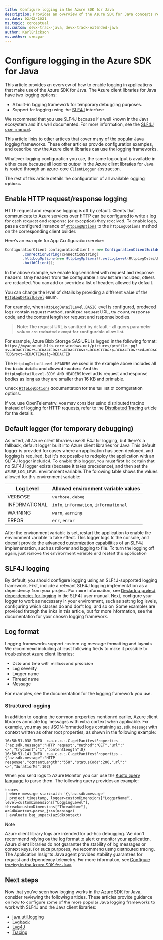 ```yaml
---
title: Configure logging in the Azure SDK for Java
description: Provides an overview of the Azure SDK for Java concepts related to logging.
ms.date: 02/02/2021
ms.topic: conceptual
ms.custom: devx-track-java, devx-track-extended-java
author: KarlErickson
ms.author: srnagar
---
```


# Configure logging in the Azure SDK for Java

This article provides an overview of how to enable logging in applications that make use of the Azure SDK for Java. The Azure client libraries for Java have two logging options:

* A built-in logging framework for temporary debugging purposes.
* Support for logging using the [SLF4J](https://www.slf4j.org/) interface.

We recommend that you use SLF4J because it's well known in the Java ecosystem and it's well documented. For more information, see the [SLF4J user manual](https://www.slf4j.org/manual.html).

This article links to other articles that cover many of the popular Java logging frameworks. These other articles provide configuration examples, and describe how the Azure client libraries can use the logging frameworks.

Whatever logging configuration you use, the same log output is available in either case because all logging output in the Azure client libraries for Java is routed through an azure-core `ClientLogger` abstraction.

The rest of this article details the configuration of all available logging options.

## Enable HTTP request/response logging

HTTP request and response logging is off by default. Clients that communicate to Azure services over HTTP can be configured to write a log for each request and response (or exception) they received.
To enable logs, pass a configured instance of [`HttpLogOptions`](/java/api/com.azure.core.http.policy.httplogoptions) to the `httpLogOptions` method on the
corresponding client builder.

Here's an example for App Configuration service:

```java
ConfigurationClient configurationClient = new ConfigurationClientBuilder()
        .connectionString(connectionString)
        .httpLogOptions(new HttpLogOptions().setLogLevel(HttpLogDetailLevel.HEADERS))
        .buildClient();
```

In the above example, we enable logs enriched with request and response headers. Only headers from the configurable allow list are included, others are redacted.
You can add or override a list of headers allowed by default.

You can change the level of details by providing a different value of the [`HttpLogDetailLevel`](/java/api/com.azure.core.http.policy.httplogdetaillevel) enum.

For example, when `HttpLogDetailLevel.BASIC` level is configured, produced logs contain request method, sanitized request URL, try count, response code, and the content length for request and response bodies.

> Note:
> The request URL is sanitized by default - all query parameter values are redacted except for configurable allow list.

For example, Azure Blob Storage SAS URL is logged in the following format:
`https://myaccount.blob.core.windows.net/pictures/profile.jpg?sv=REDACTED&st=REDACTED&se=REDACTED&sr=REDACTED&sp=REDACTED&rscd=REDACTED&rsct=REDACTED&sig=REDACTED`

The `HttpLogDetailLevel.HEADERS` we used in the example above includes all the basic details and allowed headers. And the `HttpLogDetailLevel.BODY_AND_HEADERS` level adds request and response bodies as long as they are smaller than 16 KB and printable.

Check [`HttpLogOptions`](/java/api/com.azure.core.http.policy.httplogoptions) documentation for the full list of configuration options.

If you use OpenTelemetry, you may consider using distributed tracing instead of logging for HTTP requests, refer to the [Distributed Tracing](./tracing.md) article for the details.

## Default logger (for temporary debugging)

As noted, all Azure client libraries use SLF4J for logging, but there's a fallback, default logger built into Azure client libraries for Java. This default logger is provided for cases where an application has been deployed, and logging is required, but it's not possible to redeploy the application with an SLF4J logger included. To enable this logger, you must first be certain that no SLF4J logger exists (because it takes precedence), and then set the `AZURE_LOG_LEVEL` environment variable. The following table shows the values allowed for this environment variable:

| Log Level              | Allowed environment variable values    |
|------------------------|----------------------------------------|
| VERBOSE                | `verbose`, `debug`                     |
| INFORMATIONAL          | `info`, `information`, `informational` |
| WARNING                | `warn`, `warning`                      |
| ERROR                  | `err`, `error`                         |

After the environment variable is set, restart the application to enable the environment variable to take effect. This logger logs to the console, and doesn't provide the advanced customization capabilities of an SLF4J implementation, such as rollover and logging to file. To turn the logging off again, just remove the environment variable and restart the application.

## SLF4J logging

By default, you should configure logging using an SLF4J-supported logging framework. First, include a relevant SLF4J logging implementation as a dependency from your project. For more information, see [Declaring project dependencies for logging](http://www.slf4j.org/manual.html#projectDep) in the SLF4J user manual. Next, configure your logger to work as necessary in your environment, such as setting log levels, configuring which classes do and don't log, and so on. Some examples are provided through the links in this article, but for more information, see the documentation for your chosen logging framework.

## Log format

Logging frameworks support custom log message formatting and layouts. We recommend including at least following fields to make it possible to troubleshoot Azure client libraries:

* Date and time with millisecond precision
* Log severity
* Logger name
* Thread name
* Message

For examples, see the documentation for the logging framework you use.

### Structured logging

In addition to logging the common properties mentioned earlier, Azure client libraries annotate log messages with extra context when applicable. For example, you may see JSON-formatted logs containing `az.sdk.message` with context written as other root properties, as shown in the following example:

```log
16:58:51.038 INFO  c.a.c.c.i.C.getManifestProperties - {"az.sdk.message":"HTTP request","method":"GET","url":"<>","tryCount":"1","contentLength":0}
16:58:51.141 INFO  c.a.c.c.i.C.getManifestProperties - {"az.sdk.message":"HTTP response","contentLength":"558","statusCode":200,"url":"<>","durationMs":102}
```

When you send logs to Azure Monitor, you can use the [Kusto query language](/azure/data-explorer/kusto/query/) to parse them. The following query provides an example:

```kusto
traces
| where message startswith "{\"az.sdk.message"
| project timestamp, logger=customDimensions["LoggerName"], level=customDimensions["LoggingLevel"], thread=customDimensions["ThreadName"], azSdkContext=parse_json(message)
| evaluate bag_unpack(azSdkContext)
```

> [!NOTE]
> Azure client library logs are intended for ad-hoc debugging. We don't recommend relying on the log format to alert or monitor your application. Azure client libraries do not guarantee the stability of log messages or context keys. For such purposes, we recommend using distributed tracing. The Application Insights Java agent provides stability guarantees for request and dependency telemetry. For more information, see [Configure tracing in the Azure SDK for Java](tracing.md).

## Next steps

Now that you've seen how logging works in the Azure SDK for Java, consider reviewing the following articles. These articles provide guidance on how to configure some of the more popular Java logging frameworks to work with SLF4J and the Java client libraries:

* [java.util.logging](logging-jul.md)
* [Logback](logging-logback.md)
* [Log4J](logging-log4j.md)
* [Tracing](tracing.md)